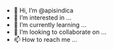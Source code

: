 - 👋 Hi, I’m @apisindica
- 👀 I’m interested in ...
- 🌱 I’m currently learning ...
- 💞️ I’m looking to collaborate on ...
- 📫 How to reach me ...

<!---
apisindica/apisindica is a ✨ special ✨ repository because its `README.md` (this file) appears on your GitHub profile.
You can click the Preview link to take a look at your changes.
--->
